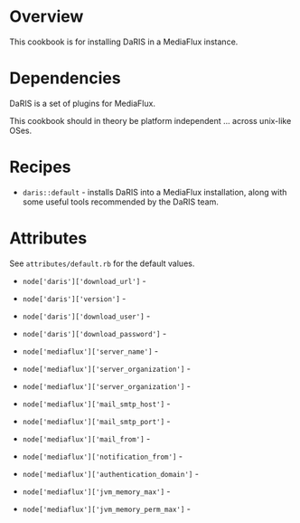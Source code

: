Overview
========

This cookbook is for installing DaRIS in a MediaFlux instance.

Dependencies
============

DaRIS is a set of plugins for MediaFlux.

This cookbook should in theory be platform independent ... across unix-like 
OSes.

Recipes
=======

* `daris::default` - installs DaRIS into a MediaFlux installation, along with some useful tools recommended by the DaRIS team.

Attributes
==========

See `attributes/default.rb` for the default values.

* `node['daris']['download_url']` - 
* `node['daris']['version']` -
* `node['daris']['download_user']` - 
* `node['daris']['download_password']` - 
* `node['mediaflux']['server_name']` -
* `node['mediaflux']['server_organization']` -
* `node['mediaflux']['server_organization']` -
* `node['mediaflux']['mail_smtp_host']` -
* `node['mediaflux']['mail_smtp_port']` -
* `node['mediaflux']['mail_from']` -
* `node['mediaflux']['notification_from']` -
* `node['mediaflux']['authentication_domain']` -

* `node['mediaflux']['jvm_memory_max']` -
* `node['mediaflux']['jvm_memory_perm_max']` -

